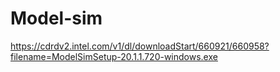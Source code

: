 # Model-sim
https://cdrdv2.intel.com/v1/dl/downloadStart/660921/660958?filename=ModelSimSetup-20.1.1.720-windows.exe
